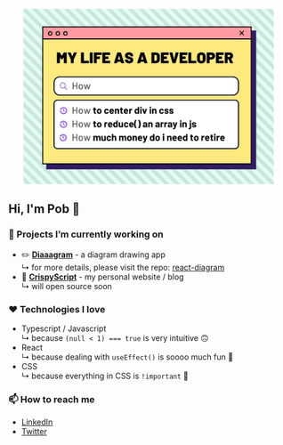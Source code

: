 <p align="center">
  <img alt="my quote" src="./pob_intro5.jpg" width="450" />
</p>

## Hi, I'm Pob 👻

### 🚧 Projects I’m currently working on

- ✏️ [**Diaaagram**](https://draw.crispyscript.com) - a diagram drawing app  
  ↳ for more details, please visit the repo: [react-diagram](https://github.com/pobch/react-diagram)
- 📗 [**CrispyScript**](https://crispyscript.com) - my personal website / blog  
  ↳ will open source soon

### ❤️ Technologies I love

- Typescript / Javascript  
  ↳ because `(null < 1) === true` is very intuitive 🙃
- React  
  ↳ because dealing with `useEffect()` is soooo much fun 🧨
- CSS  
  ↳ because everything in CSS is `!important` 🚀

### 📫 How to reach me

- [LinkedIn](https://www.linkedin.com/in/pob-ch-b2836baa)
- [Twitter](https://twitter.com/pob_ch)

<!--
**pobch/pobch** is a ✨ _special_ ✨ repository because its `README.md` (this file) appears on your GitHub profile.

Here are some ideas to get you started:

- 🔭 I’m currently working on ...
- 🌱 I’m currently learning ...
- 👯 I’m looking to collaborate on ...
- 🤔 I’m looking for help with ...
- 💬 Ask me about ...
- 📫 How to reach me: ...
- 😄 Pronouns: ...
- ⚡ Fun fact: ...
-->
